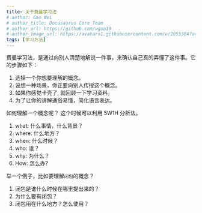 ```yaml
---
title: 关于费曼学习法
# author: Gao Wei
# author_title: Docusaurus Core Team
# author_url: https://github.com/wgao19
# author_image_url: https://avatars1.githubusercontent.com/u/2055384?v=4
tags: [学习方法]
---
```


费曼学习法，是通过向别人清楚地解说一件事，来确认自己真的弄懂了这件事。它的步骤如下：

<!--truncate-->

1. 选择一个你想要理解的概念。
2. 设想一种场景，你正要向别人传授这个概念。
3. 如果你感觉卡壳了, 就回顾一下学习资料。
4. 为了让你的讲解通俗易懂，简化语言表达。

如何理解一个概念呢？ 这个时候可以利用 5W1H 分析法。

1. what: 什么事情，什么背景？
2. where: 什么地方？
3. when: 什么时候？
4. who: 谁？
5. why: 为什么？
6. How: 怎么办?

举一个例子，比如要理解`闭包`的概念？

1. 闭包是谁什么时候在哪里提出来的？
2. 为什么要有闭包？
3. 闭包用在什么地方？怎么使用？
